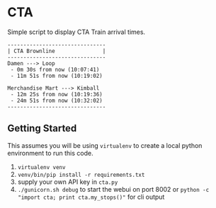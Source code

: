 # CTA
Simple script to display CTA Train arrival times.

```
-------------------------------
| CTA Brownline               |
-------------------------------
Damen ---> Loop
 - 0m 30s from now (10:07:41)
 - 11m 51s from now (10:19:02)

Merchandise Mart ---> Kimball
 - 12m 25s from now (10:19:36)
 - 24m 51s from now (10:32:02)
-------------------------------
```

## Getting Started
This assumes you will be using `virtualenv` to create a local python environment to run this code.
1. `virtualenv venv`
2. `venv/bin/pip install -r requirements.txt`
3. supply your own API key in `cta.py`
4. `./gunicorn.sh debug` to start the webui on port 8002 or `python -c "import cta; print cta.my_stops()"` for cli output

